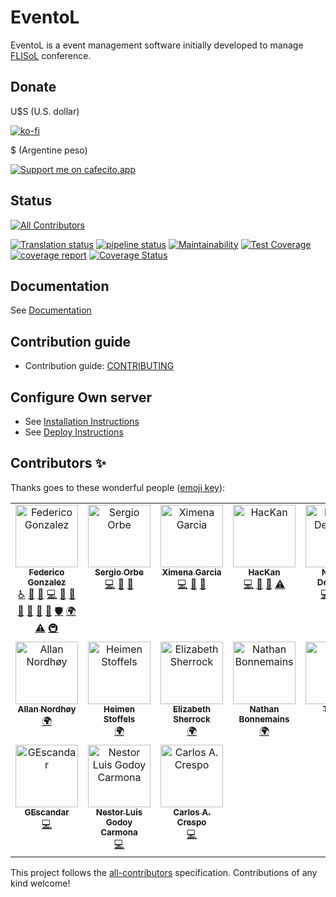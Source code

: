 EventoL
=======

EventoL is a event management software initially developed to manage [FLISoL](http://flisol.info/) conference.


Donate
------

U$S (U.S. dollar)

[![ko-fi](https://ko-fi.com/img/githubbutton_sm.svg)](https://ko-fi.com/N4N7CX79R)

$ (Argentine peso)

[![Support me on cafecito.app](https://cdn.cafecito.app/imgs/buttons/button_1.svg)](https://cafecito.app/eventol)

Status
------

<!-- ALL-CONTRIBUTORS-BADGE:START - Do not remove or modify this section -->
[![All Contributors](https://img.shields.io/badge/all_contributors-11-orange.svg?style=flat-square)](#contributors-)
<!-- ALL-CONTRIBUTORS-BADGE:END -->
[![Translation status](https://hosted.weblate.org/widgets/eventol/-/svg-badge.svg)](https://hosted.weblate.org/engage/eventol/?utm_source=widget)
[![pipeline status](https://gitlab.com/eventol/eventoL/badges/master/pipeline.svg)](https://gitlab.com/eventol/eventoL/commits/master)
[![Maintainability](https://api.codeclimate.com/v1/badges/7440c7557b352c1a5a03/maintainability)](https://codeclimate.com/github/eventoL/eventoL/maintainability)
[![Test Coverage](https://api.codeclimate.com/v1/badges/7440c7557b352c1a5a03/test_coverage)](https://codeclimate.com/github/eventoL/eventoL/test_coverage)
[![coverage report](https://gitlab.com/eventol/eventoL/badges/master/coverage.svg)](https://gitlab.com/eventol/eventoL/commits/master)
[![Coverage Status](https://coveralls.io/repos/github/eventoL/eventoL/badge.svg?branch=master)](https://coveralls.io/github/eventoL/eventoL?branch=master)

Documentation
-------------

See [Documentation](http://eventol.github.io/eventoL)

Contribution guide
------------------

- Contribution guide: [CONTRIBUTING](https://github.com/eventoL/eventoL/blob/master/.github/CONTRIBUTING.md)

Configure Own server
--------------------

- See [Installation Instructions](http://eventol.github.io/eventoL/#/en/installation)
- See [Deploy Instructions](http://eventol.github.io/eventoL/#/en/deploy)

Contributors ✨
---------------

Thanks goes to these wonderful people ([emoji key](https://allcontributors.org/docs/en/emoji-key)):

<!-- ALL-CONTRIBUTORS-LIST:START - Do not remove or modify this section -->
<!-- prettier-ignore-start -->
<!-- markdownlint-disable -->
<table>
  <tbody>
    <tr>
      <td align="center" valign="top" width="20%"><a href="https://github.com/FedeG"><img src="https://avatars3.githubusercontent.com/u/4097554?v=4?s=100" width="100px;" alt="Federico Gonzalez"/><br /><sub><b>Federico Gonzalez</b></sub></a><br /><a href="#a11y-FedeG" title="Accessibility">️️️️♿️</a> <a href="https://github.com/eventoL/eventoL/issues?q=author%3AFedeG" title="Bug reports">🐛</a> <a href="#blog-FedeG" title="Blogposts">📝</a> <a href="https://github.com/eventoL/eventoL/commits?author=FedeG" title="Code">💻</a> <a href="#design-FedeG" title="Design">🎨</a> <a href="https://github.com/eventoL/eventoL/commits?author=FedeG" title="Documentation">📖</a> <a href="#ideas-FedeG" title="Ideas, Planning, & Feedback">🤔</a> <a href="#maintenance-FedeG" title="Maintenance">🚧</a> <a href="#projectManagement-FedeG" title="Project Management">📆</a> <a href="https://github.com/eventoL/eventoL/pulls?q=is%3Apr+reviewed-by%3AFedeG" title="Reviewed Pull Requests">👀</a> <a href="#security-FedeG" title="Security">🛡️</a> <a href="#translation-FedeG" title="Translation">🌍</a> <a href="https://github.com/eventoL/eventoL/commits?author=FedeG" title="Tests">⚠️</a> <a href="#infra-FedeG" title="Infrastructure (Hosting, Build-Tools, etc)">🚇</a></td>
      <td align="center" valign="top" width="20%"><a href="https://github.com/reyiyo"><img src="https://avatars3.githubusercontent.com/u/761204?v=4?s=100" width="100px;" alt="Sergio Orbe"/><br /><sub><b>Sergio Orbe</b></sub></a><br /><a href="https://github.com/eventoL/eventoL/commits?author=reyiyo" title="Code">💻</a> <a href="#design-reyiyo" title="Design">🎨</a> <a href="#ideas-reyiyo" title="Ideas, Planning, & Feedback">🤔</a></td>
      <td align="center" valign="top" width="20%"><a href="https://github.com/ChmlGr"><img src="https://avatars2.githubusercontent.com/u/5685527?v=4?s=100" width="100px;" alt="Ximena Garcia"/><br /><sub><b>Ximena Garcia</b></sub></a><br /><a href="https://github.com/eventoL/eventoL/commits?author=ChmlGr" title="Code">💻</a> <a href="#design-ChmlGr" title="Design">🎨</a> <a href="#ideas-ChmlGr" title="Ideas, Planning, & Feedback">🤔</a></td>
      <td align="center" valign="top" width="20%"><a href="https://hackan.net"><img src="https://avatars2.githubusercontent.com/u/7178420?v=4?s=100" width="100px;" alt="HacKan"/><br /><sub><b>HacKan</b></sub></a><br /><a href="https://github.com/eventoL/eventoL/commits?author=HacKanCuBa" title="Code">💻</a> <a href="#design-HacKanCuBa" title="Design">🎨</a> <a href="#ideas-HacKanCuBa" title="Ideas, Planning, & Feedback">🤔</a> <a href="https://github.com/eventoL/eventoL/commits?author=HacKanCuBa" title="Tests">⚠️</a></td>
      <td align="center" valign="top" width="20%"><a href="http://gilgamezh.me"><img src="https://avatars3.githubusercontent.com/u/1496486?v=4?s=100" width="100px;" alt="Nicolás Demarchi"/><br /><sub><b>Nicolás Demarchi</b></sub></a><br /><a href="https://github.com/eventoL/eventoL/commits?author=gilgamezh" title="Code">💻</a> <a href="#ideas-gilgamezh" title="Ideas, Planning, & Feedback">🤔</a> <a href="#infra-gilgamezh" title="Infrastructure (Hosting, Build-Tools, etc)">🚇</a></td>
    </tr>
    <tr>
      <td align="center" valign="top" width="20%"><a href="http://portfolio.anotheragency.no"><img src="https://avatars1.githubusercontent.com/u/13802408?v=4?s=100" width="100px;" alt="Allan Nordhøy"/><br /><sub><b>Allan Nordhøy</b></sub></a><br /><a href="#translation-comradekingu" title="Translation">🌍</a></td>
      <td align="center" valign="top" width="20%"><a href="https://github.com/Vistaus"><img src="https://avatars1.githubusercontent.com/u/1716229?v=4?s=100" width="100px;" alt="Heimen Stoffels"/><br /><sub><b>Heimen Stoffels</b></sub></a><br /><a href="#translation-Vistaus" title="Translation">🌍</a></td>
      <td align="center" valign="top" width="20%"><a href="https://github.com/lizzyd710"><img src="https://avatars2.githubusercontent.com/u/12602768?v=4?s=100" width="100px;" alt="Elizabeth Sherrock"/><br /><sub><b>Elizabeth Sherrock</b></sub></a><br /><a href="#translation-lizzyd710" title="Translation">🌍</a></td>
      <td align="center" valign="top" width="20%"><a href="https://nathanbonnemains.squill.fr"><img src="https://avatars.githubusercontent.com/u/45366162?v=4?s=100" width="100px;" alt="Nathan Bonnemains"/><br /><sub><b>Nathan Bonnemains</b></sub></a><br /><a href="#translation-NathanBnm" title="Translation">🌍</a></td>
      <td align="center" valign="top" width="20%"><a href="https://github.com/tinolin"><img src="https://avatars.githubusercontent.com/u/9253592?v=4?s=100" width="100px;" alt="Tinolin"/><br /><sub><b>Tinolin</b></sub></a><br /><a href="https://github.com/eventoL/eventoL/commits?author=tinolin" title="Code">💻</a></td>
    </tr>
    <tr>
      <td align="center" valign="top" width="20%"><a href="https://github.com/GEscandar"><img src="https://avatars.githubusercontent.com/u/66099900?v=4?s=100" width="100px;" alt="GEscandar"/><br /><sub><b>GEscandar</b></sub></a><br /><a href="https://github.com/eventoL/eventoL/commits?author=GEscandar" title="Code">💻</a></td>
      <td align="center" valign="top" width="20%"><a href="http://www.nestorgodoy.com"><img src="https://avatars.githubusercontent.com/u/2965269?v=4?s=100" width="100px;" alt="Nestor Luis Godoy Carmona"/><br /><sub><b>Nestor Luis Godoy Carmona</b></sub></a><br /><a href="https://github.com/eventoL/eventoL/commits?author=ngodoy" title="Code">💻</a></td>
      <td align="center" valign="top" width="20%"><a href="https://github.com/cacrespo"><img src="https://avatars.githubusercontent.com/u/10950697?v=4?s=100" width="100px;" alt="Carlos A. Crespo"/><br /><sub><b>Carlos A. Crespo</b></sub></a><br /><a href="https://github.com/eventoL/eventoL/commits?author=cacrespo" title="Code">💻</a></td>
    </tr>
  </tbody>
</table>

<!-- markdownlint-restore -->
<!-- prettier-ignore-end -->

<!-- ALL-CONTRIBUTORS-LIST:END -->

This project follows the [all-contributors](https://github.com/all-contributors/all-contributors) specification. Contributions of any kind welcome!

